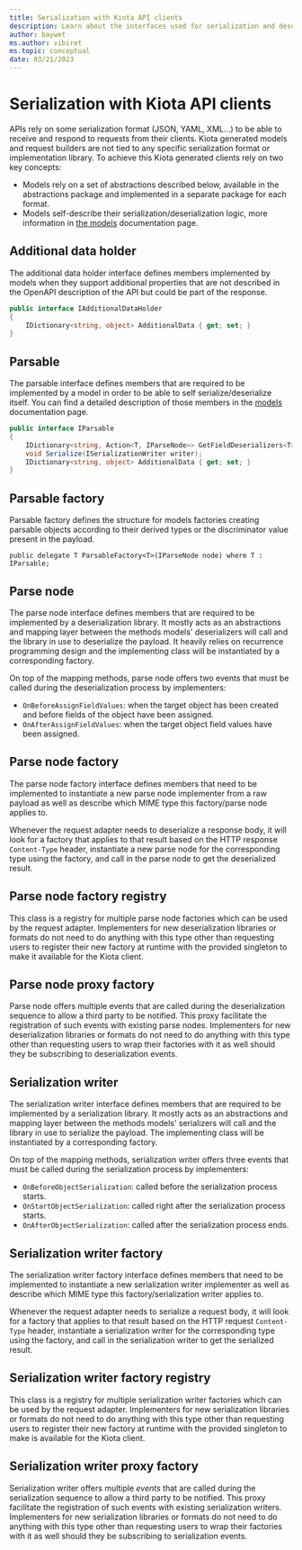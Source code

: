 ```yaml
---
title: Serialization with Kiota API clients
description: Learn about the interfaces used for serialization and deserialization in Kiota clients.
author: baywet
ms.author: vibiret
ms.topic: conceptual
date: 03/21/2023
---
```


# Serialization with Kiota API clients

APIs rely on some serialization format (JSON, YAML, XML...) to be able to receive and respond to requests from their clients. Kiota generated models and request builders are not tied to any specific serialization format or implementation library. To achieve this Kiota generated clients rely on two key concepts:

- Models rely on a set of abstractions described below, available in the abstractions package and implemented in a separate package for each format.
- Models self-describe their serialization/deserialization logic, more information in [the models](./models.md) documentation page.

## Additional data holder

The additional data holder interface defines members implemented by models when they support additional properties that are not described in the OpenAPI description of the API but could be part of the response.

```csharp
public interface IAdditionalDataHolder
{
    IDictionary<string, object> AdditionalData { get; set; }
}

```

## Parsable

The parsable interface defines members that are required to be implemented by a model in order to be able to self serialize/deserialize itself. You can find a detailed description of those members in the [models](./models.md) documentation page.

```csharp
public interface IParsable
{
    IDictionary<string, Action<T, IParseNode>> GetFieldDeserializers<T>();
    void Serialize(ISerializationWriter writer);
    IDictionary<string, object> AdditionalData { get; set; }
}
```

## Parsable factory

Parsable factory defines the structure for models factories creating parsable objects according to their derived types or the discriminator value present in the payload.

```CSharp
public delegate T ParsableFactory<T>(IParseNode node) where T : IParsable;
```

## Parse node

The parse node interface defines members that are required to be implemented by a deserialization library. It mostly acts as an abstractions and mapping layer between the methods models' deserializers will call and the library in use to deserialize the payload. It heavily relies on recurrence programming design and the implementing class will be instantiated by a corresponding factory.

On top of the mapping methods, parse node offers two events that must be called during the deserialization process by implementers:

- `OnBeforeAssignFieldValues`: when the target object has been created and before fields of the object have been assigned.
- `OnAfterAssignFieldValues`: when the target object field values have been assigned.

## Parse node factory

The parse node factory interface defines members that need to be implemented to instantiate a new parse node implementer from a raw payload as well as describe which MIME type this factory/parse node applies to.

Whenever the request adapter needs to deserialize a response body, it will look for a factory that applies to that result based on the HTTP response `Content-Type` header, instantiate a new parse node for the corresponding type using the factory, and call in the parse node to get the deserialized result.

## Parse node factory registry

This class is a registry for multiple parse node factories which can be used by the request adapter. Implementers for new deserialization libraries or formats do not need to do anything with this type other than requesting users to register their new factory at runtime with the provided singleton to make it available for the Kiota client.

## Parse node proxy factory

Parse node offers multiple events that are called during the deserialization sequence to allow a third party to be notified. This proxy facilitate the registration of such events with existing parse nodes. Implementers for new deserialization libraries or formats do not need to do anything with this type other than requesting users to wrap their factories with it as well should they be subscribing to deserialization events.

## Serialization writer

The serialization writer interface defines members that are required to be implemented by a serialization library. It mostly acts as an abstractions and mapping layer between the methods models' serializers will call and the library in use to serialize the payload. The implementing class will be instantiated by a corresponding factory.

On top of the mapping methods, serialization writer offers three events that must be called during the serialization process by implementers:

- `OnBeforeObjectSerialization`: called before the serialization process starts.
- `OnStartObjectSerialization`: called right after the serialization process starts.
- `OnAfterObjectSerialization`: called after the serialization process ends.

## Serialization writer factory

The serialization writer factory interface defines members that need to be implemented to instantiate a new serialization writer implementer as well as describe which MIME type this factory/serialization writer applies to.

Whenever the request adapter needs to serialize a request body, it will look for a factory that applies to that result based on the HTTP request `Content-Type` header, instantiate a serialization writer for the corresponding type using the factory, and call in the serialization writer to get the serialized result.

## Serialization writer factory registry

This class is a registry for multiple serialization writer factories which can be used by the request adapter. Implementers for new serialization libraries or formats do not need to do anything with this type other than requesting users to register their new factory at runtime with the provided singleton to make is available for the Kiota client.

## Serialization writer proxy factory

Serialization writer offers multiple *events* that are called during the serialization sequence to allow a third party to be notified. This proxy facilitate the registration of such events with existing serialization writers. Implementers for new serialization libraries or formats do not need to do anything with this type other than requesting users to wrap their factories with it as well should they be subscribing to serialization events.
